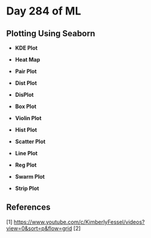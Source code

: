 # Day 284 of ML 

## Plotting Using Seaborn 

* **KDE Plot**


* **Heat Map**


* **Pair Plot**


* **Dist Plot**

* **DisPlot**

* **Box Plot**

* **Violin Plot**


* **Hist Plot**

* **Scatter Plot**


* **Line Plot**

* **Reg Plot**


* **Swarm Plot**


* **Strip Plot**



**References**
------------
[1]  https://www.youtube.com/c/KimberlyFessel/videos?view=0&sort=p&flow=grid
[2]